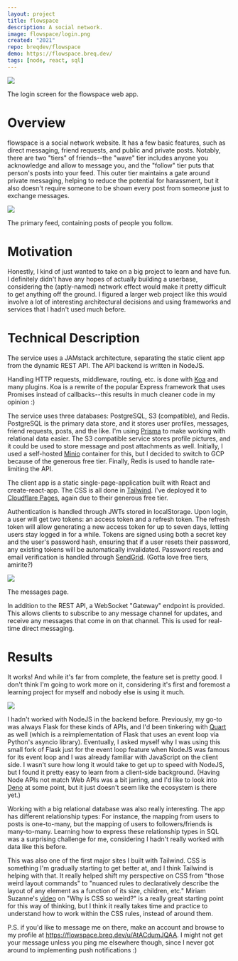 ```yaml
---
layout: project
title: flowspace
description: A social network.
image: flowspace/login.png
created: "2021"
repo: breqdev/flowspace
demo: https://flowspace.breq.dev/
tags: [node, react, sql]
---
```


![](flowspace/login.png)

<Caption>
The login screen for the flowspace web app.
</Caption>

# Overview

flowspace is a social network website. It has a few basic features, such as direct messaging, friend requests, and public and private posts. Notably, there are two "tiers" of friends--the "wave" tier includes anyone you acknowledge and allow to message you, and the "follow" tier puts that person's posts into your feed. This outer tier maintains a gate around private messaging, helping to reduce the potential for harassment, but it also doesn't require someone to be shown every post from someone just to exchange messages.

![](flowspace/feed.png)

<Caption>
The primary feed, containing posts of people you follow.
</Caption>

# Motivation

Honestly, I kind of just wanted to take on a big project to learn and have fun. I definitely didn't have any hopes of actually building a userbase, considering the (aptly-named) network effect would make it pretty difficult to get anything off the ground. I figured a larger web project like this would involve a lot of interesting architectural decisions and using frameworks and services that I hadn't used much before.

# Technical Description

The service uses a JAMstack architecture, separating the static client app from the dynamic REST API. The API backend is written in NodeJS.

Handling HTTP requests, middleware, routing, etc. is done with [Koa](https://koajs.com/) and many plugins. Koa is a rewrite of the popular Express framework that uses Promises instead of callbacks--this results in much cleaner code in my opinion :)

The service uses three databases: PostgreSQL, S3 (compatible), and Redis. PostgreSQL is the primary data store, and it stores user profiles, messages, friend requests, posts, and the like. I'm using [Prisma](https://www.prisma.io/) to make working with relational data easier. The S3 compatible service stores profile pictures, and it could be used to store message and post attachments as well. Initially, I used a self-hosted [Minio](https://min.io/) container for this, but I decided to switch to GCP because of the generous free tier. Finally, Redis is used to handle rate-limiting the API.

The client app is a static single-page-application built with React and create-react-app. The CSS is all done in [Tailwind](https://tailwindcss.com/). I've deployed it to [Cloudflare Pages](https://pages.cloudflare.com/), again due to their generous free tier.

Authentication is handled through JWTs stored in localStorage. Upon login, a user will get two tokens: an access token and a refresh token. The refresh token will allow generating a new access token for up to seven days, letting users stay logged in for a while. Tokens are signed using both a secret key and the user's password hash, ensuring that if a user resets their password, any existing tokens will be automatically invalidated. Password resets and email verification is handled through [SendGrid](https://sendgrid.com/). (Gotta love free tiers, amirite?)

![](flowspace/messages.png)

<Caption>
The messages page.
</Caption>

In addition to the REST API, a WebSocket "Gateway" endpoint is provided. This allows clients to subscribe to any message channel for updates, and receive any messages that come in on that channel. This is used for real-time direct messaging.

# Results

It works! And while it's far from complete, the feature set is pretty good. I don't think I'm going to work more on it, considering it's first and foremost a learning project for myself and nobody else is using it much.

![](flowspace/profile.png)

I hadn't worked with NodeJS in the backend before. Previously, my go-to was always Flask for these kinds of APIs, and I'd been tinkering with [Quart](https://pgjones.gitlab.io/quart/) as well (which is a reimplementation of Flask that uses an event loop via Python's asyncio library). Eventually, I asked myself why I was using this small fork of Flask just for the event loop feature when NodeJS was famous for its event loop and I was already familiar with JavaScript on the client side. I wasn't sure how long it would take to get up to speed with NodeJS, but I found it pretty easy to learn from a client-side background. (Having Node APIs not match Web APIs was a bit jarring, and I'd like to look into [Deno](https://deno.land/) at some point, but it just doesn't seem like the ecosystem is there yet.)

Working with a big relational database was also really interesting. The app has different relationship types: For instance, the mapping from users to posts is one-to-many, but the mapping of users to followers/friends is many-to-many. Learning how to express these relationship types in SQL was a surprising challenge for me, considering I hadn't really worked with data like this before.

This was also one of the first major sites I built with Tailwind. CSS is something I'm gradually starting to get better at, and I think Tailwind is helping with that. It really helped shift my perspective on CSS from "those weird layout commands" to "nuanced rules to declaratively describe the layout of any element as a function of its size, children, etc." Miriam Suzanne's [video](https://www.youtube.com/watch?v=aHUtMbJw8iA) on "Why is CSS so weird?" is a really great starting point for this way of thinking, but I think it really takes time and practice to understand how to work within the CSS rules, instead of around them.

P.S. if you'd like to message me on there, make an account and browse to my profile at <https://flowspace.breq.dev/u/AtACdumJQAA>. I might not get your message unless you ping me elsewhere though, since I never got around to implementing push notifications :)
